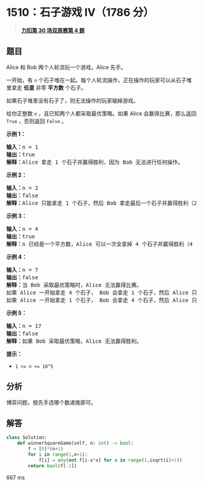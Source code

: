 # 1510：石子游戏 IV（1786 分）


> <u>**[力扣第 30 场双周赛第 4 题](https://leetcode.cn/problems/stone-game-iv/)**</u>

## 题目

<p>Alice 和 Bob 两个人轮流玩一个游戏，Alice 先手。</p>

<p>一开始，有 <code>n</code> 个石子堆在一起。每个人轮流操作，正在操作的玩家可以从石子堆里拿走 <strong>任意</strong> 非零 <strong>平方数</strong> 个石子。</p>

<p>如果石子堆里没有石子了，则无法操作的玩家输掉游戏。</p>

<p>给你正整数 <code>n</code> ，且已知两个人都采取最优策略。如果 Alice 会赢得比赛，那么返回 <code>True</code> ，否则返回 <code>False</code> 。</p>



<p><strong>示例 1：</strong></p>

<pre>
<strong>输入：</strong>n = 1
<strong>输出：</strong>true
<strong>解释：</strong>Alice 拿走 1 个石子并赢得胜利，因为 Bob 无法进行任何操作。</pre>

<p><strong>示例 2：</strong></p>

<pre>
<strong>输入：</strong>n = 2
<strong>输出：</strong>false
<strong>解释：</strong>Alice 只能拿走 1 个石子，然后 Bob 拿走最后一个石子并赢得胜利（2 -&gt; 1 -&gt; 0）。</pre>

<p><strong>示例 3：</strong></p>

<pre>
<strong>输入：</strong>n = 4
<strong>输出：</strong>true
<strong>解释：</strong>n 已经是一个平方数，Alice 可以一次全拿掉 4 个石子并赢得胜利（4 -&gt; 0）。
</pre>

<p><strong>示例 4：</strong></p>

<pre>
<strong>输入：</strong>n = 7
<strong>输出：</strong>false
<strong>解释：</strong>当 Bob 采取最优策略时，Alice 无法赢得比赛。
如果 Alice 一开始拿走 4 个石子， Bob 会拿走 1 个石子，然后 Alice 只能拿走 1 个石子，Bob 拿走最后一个石子并赢得胜利（7 -&gt; 3 -&gt; 2 -&gt; 1 -&gt; 0）。
如果 Alice 一开始拿走 1 个石子， Bob 会拿走 4 个石子，然后 Alice 只能拿走 1 个石子，Bob 拿走最后一个石子并赢得胜利（7 -&gt; 6 -&gt; 2 -&gt; 1 -&gt; 0）。</pre>

<p><strong>示例 5：</strong></p>

<pre>
<strong>输入：</strong>n = 17
<strong>输出：</strong>false
<strong>解释：</strong>如果 Bob 采取最优策略，Alice 无法赢得胜利。
</pre>



<p><strong>提示：</strong></p>

<ul>
<li><code>1 &lt;= n &lt;= 10^5</code></li>
</ul>


## 分析


博弈问题，按先手选哪个数递推即可。

## 解答

```python
class Solution:
    def winnerSquareGame(self, n: int) -> bool:
        f = [0]*(n+1)
        for i in range(1,n+1):
            f[i] = any(not f[i-x*x] for x in range(1,isqrt(i)+1))
        return bool(f[-1])
```
667 ms


